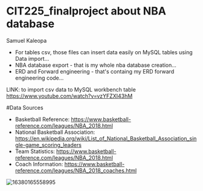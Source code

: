 # CIT225_finalproject about NBA database 
Samuel Kaleopa

- For tables csv, those files can insert data easily on MySQL tables using Data import...
- NBA database export - that is my whole nba database creation...
- ERD and Forward engineering - that's containg my ERD forward engineering code...

LINK: to import csv data to MySQL workbench table 
https://www.youtube.com/watch?v=vzYFZXI43hM

#Data Sources 
- Basketball Reference: https://www.basketball-reference.com/leagues/NBA_2018.html
- National Basketball Association: https://en.wikipedia.org/wiki/List_of_National_Basketball_Association_single-game_scoring_leaders
- Team Statistics: https://www.basketball-reference.com/leagues/NBA_2018.html
- Coach Information: https://www.basketball-reference.com/leagues/NBA_2018_coaches.html


![16380165558995](https://user-images.githubusercontent.com/97277648/205759742-2cfa1937-1784-4167-922a-ec9c3ffce150.jpg)

